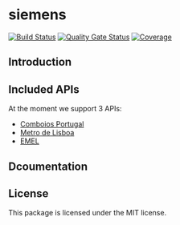 # siemens

[![Build Status](https://travis-ci.com/arturarede/app.svg?branch=main)](https://travis-ci.com/arturarede/app)
[![Quality Gate Status](https://sonarcloud.io/api/project_badges/measure?project=arturarede_app&metric=alert_status&token=267804389ef4cfe664784c6569c143ed33ef3ef2)](https://sonarcloud.io/dashboard?id=arturarede_app)
[![Coverage](https://sonarcloud.io/api/project_badges/measure?project=arturarede_app&metric=coverage&token=267804389ef4cfe664784c6569c143ed33ef3ef2)](https://sonarcloud.io/dashboard?id=arturarede_app)

## Introduction

## Included APIs
At the moment we support 3 APIs:

- [Comboios Portugal](https://www.infraestruturasdeportugal.pt/)
- [Metro de Lisboa](https://api.metrolisboa.pt/store/apis/info?name=EstadoServicoML&version=1.0.1&provider=admin)
- [EMEL](https://emel.city-platform.com/opendata/)

## Dcoumentation

## License
This package is licensed under the MIT license.